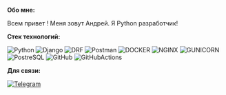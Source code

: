 <!-- Header

<div id="header" align="left">
<table border="0">
    <th>
        <img src="https://i.giphy.com/media/v1.Y2lkPTc5MGI3NjExcG5mbTg5dWw0cWtpejV3cm9jajVkcjQzbTcza25icXpqa2hzeTJqYiZlcD12MV9pbnRlcm5hbF9naWZfYnlfaWQmY3Q9cw
/ZGbnid8SQaLvd5FnLz/giphy.gif" width="150"/>
    </th>
    <th>
        Hi there &#128075;! My name is Andrey!
    </th>
</table>
</div>
-->
<b> Обо мне: </b><br>
<div>Всем привет ! Меня зовут Андрей. Я Python разработчик!</div>

<b> Стек технологий: </b>

![Python](https://img.shields.io/badge/-Python-df?style=flat-square&logo=Python&labelColor=yellow&color=blue)
![Django](https://img.shields.io/badge/-Django-df?style=flat-square&logo=Django&labelColor=darkgreen&color=blue)
![DRF](https://img.shields.io/badge/-REST-df?style=flat-square&logo=Django&labelColor=darkgreen&color=blue)
![Postman](https://img.shields.io/badge/-Postman-df?style=flat-square&logo=Postman&labelColor=black&color=blue)
![DOCKER](https://img.shields.io/badge/-DOCKER-df?style=flat-square&logo=DOCKER&labelColor=lightblue&color=blue)
![NGINX](https://img.shields.io/badge/-Nginx-df?style=flat-square&logo=NGINX&labelColor=green&color=blue)
![GUNICORN](https://img.shields.io/badge/-Gunicorn-df?style=flat-square&logo=Gunicorn&labelColor=lightgreen&color=blue)
![PostreSQL](https://img.shields.io/badge/-PostreSQL-df?style=flat-square&logo=SQLite&labelColor=darkgreen&color=blue)
![GitHub](https://img.shields.io/badge/-GitHub-df?style=flat-square&logo=GitHub&labelColor=black&color=blue)
![GitHubActions](https://img.shields.io/badge/-GitHubActions-df?style=flat-square&logo=GitHubActions&labelColor=black&color=blue)

<b>Для связи:</b><br>

[![Telegram](https://img.shields.io/badge/-Telegram-df?style=flat-square&logo=Telegram&labelColor=blue&color=blue)](https://t.me/Petrov_KRS)


